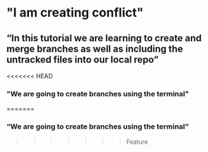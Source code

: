 # "I am creating conflict"

## “In this tutorial we are learning to create and merge branches as well as including the untracked files into our local repo”

<<<<<<< HEAD
### "We are going to create branches using the terminal"
=======
### “We are going to create branches using the terminal”
>>>>>>> Feature

